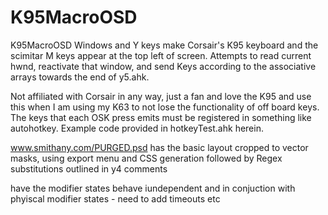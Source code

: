 # K95MacroOSD
K95MacroOSD
Windows and Y keys make Corsair's K95 keyboard and the scimitar M keys appear at the top left of screen.  Attempts to read current hwnd, reactivate that window, and send Keys according to the associative arrays towards the end of y5.ahk.

Not affiliated with Corsair in any way, just a fan and love the K95 and use this when I am using my K63 to not lose the functionality of off board keys.  The keys that each OSK press emits must be registered in something like autohotkey.  Example code provided in hotkeyTest.ahk herein.

www.smithany.com/PURGED.psd has the basic layout cropped to vector masks, using export menu and CSS generation followed by Regex substitutions outlined in y4 comments

have the modifier states behave iundependent and in conjuction with phyiscal modifier states - need to add timeouts etc

